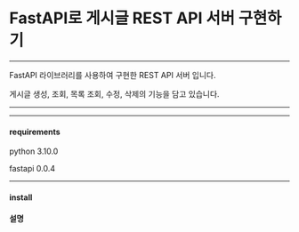    # FastAPI로 게시글 REST API 서버 구현하기 #

***
FastAPI 라이브러리를 사용하여 구현한 REST API 서버 입니다.

게시글 생성, 조회, 목록 조회, 수정, 삭제의 기능을 담고 있습니다.
***

***
#### requirements ####
python 3.10.0

fastapi 0.0.4
***
 
#### install ####

#### 설명 ####
